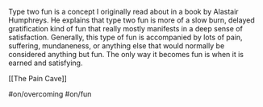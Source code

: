 Type two fun is a concept I originally read about in a book by Alastair Humphreys. He explains that type two fun is more of a slow burn, delayed gratification kind of fun that really mostly manifests in a deep sense of satisfaction. Generally, this type of fun is accompanied by lots of pain, suffering, mundaneness, or anything else that would normally be considered anything but fun. The only way it becomes fun is when it is earned and satisfying. 

[[The Pain Cave]]


#on/overcoming #on/fun 